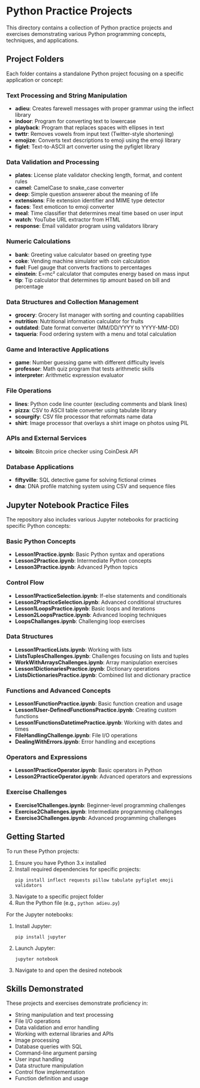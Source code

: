 # Python Practice Projects

This directory contains a collection of Python practice projects and exercises demonstrating various Python programming concepts, techniques, and applications.

## Project Folders

Each folder contains a standalone Python project focusing on a specific application or concept:

### Text Processing and String Manipulation
- **adieu**: Creates farewell messages with proper grammar using the inflect library
- **indoor**: Program for converting text to lowercase
- **playback**: Program that replaces spaces with ellipses in text
- **twttr**: Removes vowels from input text (Twitter-style shortening)
- **emojize**: Converts text descriptions to emoji using the emoji library
- **figlet**: Text-to-ASCII art converter using the pyfiglet library

### Data Validation and Processing
- **plates**: License plate validator checking length, format, and content rules
- **camel**: CamelCase to snake_case converter
- **deep**: Simple question answerer about the meaning of life
- **extensions**: File extension identifier and MIME type detector
- **faces**: Text emoticon to emoji converter
- **meal**: Time classifier that determines meal time based on user input
- **watch**: YouTube URL extractor from HTML
- **response**: Email validator program using validators library

### Numeric Calculations
- **bank**: Greeting value calculator based on greeting type
- **coke**: Vending machine simulator with coin calculation
- **fuel**: Fuel gauge that converts fractions to percentages
- **einstein**: E=mc² calculator that computes energy based on mass input
- **tip**: Tip calculator that determines tip amount based on bill and percentage

### Data Structures and Collection Management
- **grocery**: Grocery list manager with sorting and counting capabilities
- **nutrition**: Nutritional information calculator for fruits
- **outdated**: Date format converter (MM/DD/YYYY to YYYY-MM-DD)
- **taqueria**: Food ordering system with a menu and total calculation

### Game and Interactive Applications
- **game**: Number guessing game with different difficulty levels
- **professor**: Math quiz program that tests arithmetic skills
- **interpreter**: Arithmetic expression evaluator

### File Operations
- **lines**: Python code line counter (excluding comments and blank lines)
- **pizza**: CSV to ASCII table converter using tabulate library
- **scourgify**: CSV file processor that reformats name data
- **shirt**: Image processor that overlays a shirt image on photos using PIL

### APIs and External Services
- **bitcoin**: Bitcoin price checker using CoinDesk API

### Database Applications
- **fiftyville**: SQL detective game for solving fictional crimes
- **dna**: DNA profile matching system using CSV and sequence files

## Jupyter Notebook Practice Files

The repository also includes various Jupyter notebooks for practicing specific Python concepts:

### Basic Python Concepts
- **Lesson1Practice.ipynb**: Basic Python syntax and operations
- **Lesson2Practice.ipynb**: Intermediate Python concepts
- **Lesson3Practice.ipynb**: Advanced Python topics

### Control Flow
- **Lesson1PracticeSelection.ipynb**: If-else statements and conditionals
- **Lesson2PracticeSelection.ipynb**: Advanced conditional structures
- **Lesson1LoopsPractice.ipynb**: Basic loops and iterations
- **Lesson2LoopsPractice.ipynb**: Advanced looping techniques
- **LoopsChallanges.ipynb**: Challenging loop exercises

### Data Structures
- **Lesson1PracticeLists.ipynb**: Working with lists
- **ListsTuplesChallenges.ipynb**: Challenges focusing on lists and tuples
- **WorkWithArraysChallenges.ipynb**: Array manipulation exercises
- **Lesson1DictionariesPractice.ipynb**: Dictionary operations
- **ListsDictionariesPractice.ipynb**: Combined list and dictionary practice

### Functions and Advanced Concepts
- **Lesson1FunctionPractice.ipynb**: Basic function creation and usage
- **Lesson1User-DefinedFunctionsPractice.ipynb**: Creating custom functions
- **Lesson1FunctionsDatetimePractice.ipynb**: Working with dates and times
- **FileHandlingChallenge.ipynb**: File I/O operations
- **DealingWithErrors.ipynb**: Error handling and exceptions

### Operators and Expressions
- **Lesson1PracticeOperator.ipynb**: Basic operators in Python
- **Lesson2PracticeOperator.ipynb**: Advanced operators and expressions

### Exercise Challenges
- **Exercise1Challenges.ipynb**: Beginner-level programming challenges
- **Exercise2Challenges.ipynb**: Intermediate programming challenges
- **Exercise3Challenges.ipynb**: Advanced programming challenges

## Getting Started

To run these Python projects:

1. Ensure you have Python 3.x installed
2. Install required dependencies for specific projects:
   ```
   pip install inflect requests pillow tabulate pyfiglet emoji validators
   ```
3. Navigate to a specific project folder
4. Run the Python file (e.g., `python adieu.py`)

For the Jupyter notebooks:
1. Install Jupyter:
   ```
   pip install jupyter
   ```
2. Launch Jupyter:
   ```
   jupyter notebook
   ```
3. Navigate to and open the desired notebook

## Skills Demonstrated

These projects and exercises demonstrate proficiency in:
- String manipulation and text processing
- File I/O operations
- Data validation and error handling
- Working with external libraries and APIs
- Image processing
- Database queries with SQL
- Command-line argument parsing
- User input handling
- Data structure manipulation
- Control flow implementation
- Function definition and usage 